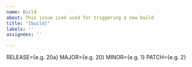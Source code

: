 ```yaml
---
name: Build
about: This issue ised used for triggering a new build
title: "[build]"
labels: ''
assignees: ''

---
```


RELEASE={e.g. 20a} MAJOR={e.g. 20} MINOR={e.g. 1} PATCH={e.g. 2}
